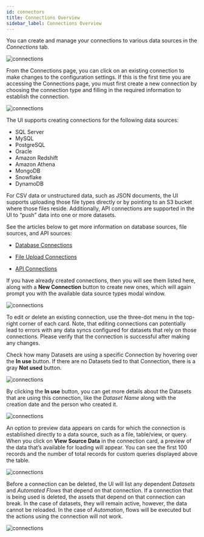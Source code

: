 ```yaml
---
id: connectors
title: Connections Overview
sidebar_label: Connections Overview
---
```


You can create and manage your connections to various data sources in the *Connections* tab.

![connections](https://s3.amazonaws.com/cdn.qrvey.com/documentation_assets/ui-docs/datasets/3.4.2.4_connectors/connect1.png#thumbnail-40)  


From the Connections page, you can click on an existing connection to make changes to the configuration settings. If this is the first time you are accessing the Connections page, you must first create a new connection by choosing the connection type and filling in the required information to establish the connection.

![connections](https://s3.amazonaws.com/cdn.qrvey.com/documentation_assets/ui-docs/datasets/3.4.2.4_connectors/connect2.png#thumbnail)
 

The UI supports creating connections for the following data sources:
* SQL Server
* MySQL
* PostgreSQL
* Oracle
* Amazon Redshift
* Amazon Athena
* MongoDB
* Snowflake
* DynamoDB



For CSV data or unstructured data, such as JSON documents, the UI supports uploading those file types directly or by pointing to an S3 bucket where those files reside. Additionally, API connections are supported in the UI to “push” data into one or more datasets.

See the articles below to get more information on database sources, file sources, and API sources:


* [Database Connections](../datasets/databases.md)

* [File Upload Connections](../datasets/csv.md)

* [API Connections](../datasets/api-connections.md)

If you have already created connections, then you will see them listed here, along with a **New Connection** button to create new ones, which will again prompt you with the available data source types modal window.

![connections](https://s3.amazonaws.com/cdn.qrvey.com/documentation_assets/ui-docs/datasets/3.4.2.4_connectors/connect3.png#thumbnail) 

To edit or delete an existing connection, use the three-dot menu in the top-right corner of each card. Note, that editing connections can potentially lead to errors with any data syncs configured for datasets that rely on those connections. Please verify that the connection is successful after making any changes.

Check how many Datasets are using a specific Connection by hovering over the **In use** button. If there are no Datasets tied to that Connection, there is a gray **Not used** button.

![connections](https://s3.amazonaws.com/cdn.qrvey.com/documentation_assets/ui-docs/datasets/3.4.2.4_connectors/connect-number.png#thumbnail) 


By clicking the **In use** button, you can get more details about the Datasets that are using this connection, like the *Dataset Name* along with the creation date and the person who created it. 

![connections](https://s3.amazonaws.com/cdn.qrvey.com/documentation_assets/ui-docs/datasets/3.4.2.4_connectors/connect-details.png#thumbnail-60)  


An option to preview data appears on cards for which the connection is established directly to a data source, such as a file, table/view, or query. When you click on **View Source Data** in the connection card, a preview of the data that’s available for loading will appear. You can see the first 100 records and the number of total records for custom queries displayed above the table. 


![connections](https://s3.amazonaws.com/cdn.qrvey.com/documentation_assets/ui-docs/datasets/3.4.2.4_connectors/connect4.png#thumbnail-80)

Before a connection can be deleted, the UI will list any dependent *Datasets* and *Automated Flows* that depend on that connection. If a connection that is being used is deleted, the assets that depend on that connection can break. In the case of datasets, they will remain active, however, the data cannot be reloaded. In the case of *Automation*, flows will be executed but the actions using the connection will not work.

![connections](https://s3.amazonaws.com/cdn.qrvey.com/documentation_assets/ui-docs/datasets/3.4.2.4_connectors/connect5.png#thumbnail-60)
